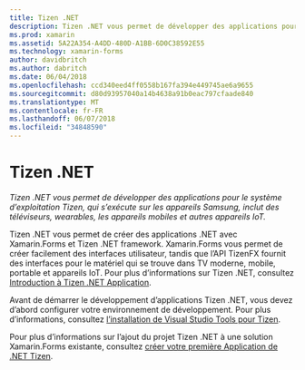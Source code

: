 ```yaml
---
title: Tizen .NET
description: Tizen .NET vous permet de développer des applications pour le système d’exploitation Tizen, qui s’exécute sur les appareils Samsung, inclut des téléviseurs, wearables, les appareils mobiles et autres appareils IoT.
ms.prod: xamarin
ms.assetid: 5A22A354-A4DD-480D-A1BB-6D0C38592E55
ms.technology: xamarin-forms
author: davidbritch
ms.author: dabritch
ms.date: 06/04/2018
ms.openlocfilehash: ccd340eed4ff0558b167fa394e449745ae6a9655
ms.sourcegitcommit: d80d93957040a14b4638a91b0eac797cfaade840
ms.translationtype: MT
ms.contentlocale: fr-FR
ms.lasthandoff: 06/07/2018
ms.locfileid: "34848590"
---
```

# <a name="tizen-net"></a>Tizen .NET

_Tizen .NET vous permet de développer des applications pour le système d’exploitation Tizen, qui s’exécute sur les appareils Samsung, inclut des téléviseurs, wearables, les appareils mobiles et autres appareils IoT._

Tizen .NET vous permet de créer des applications .NET avec Xamarin.Forms et Tizen .NET framework. Xamarin.Forms vous permet de créer facilement des interfaces utilisateur, tandis que l’API TizenFX fournit des interfaces pour le matériel qui se trouve dans TV moderne, mobile, portable et appareils IoT. Pour plus d’informations sur Tizen .NET, consultez [Introduction à Tizen .NET Application](https://developer.tizen.org/development/training/.net-application).

Avant de démarrer le développement d’applications Tizen .NET, vous devez d’abord configurer votre environnement de développement. Pour plus d’informations, consultez [l’installation de Visual Studio Tools pour Tizen](https://developer.tizen.org/development/visual-studio-tools-tizen/installing-visual-studio-tools-tizen).

Pour plus d’informations sur l’ajout du projet Tizen .NET à une solution Xamarin.Forms existante, consultez [créer votre première Application de .NET Tizen](https://developer.tizen.org/development/training/.net-application/creating-your-first-tizen-.net-application).
